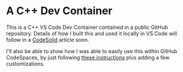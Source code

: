 # A C++ Dev Container

This is a C++ VS Code Dev Container contained in a public GitHub repository.  Details of how I built this and used it locally in VS Code will follow in a [CodeSolid](https://codesolid.com) article soon.

I'll also be able to show how I was able to easily use this within GitHub CodeSpaces, by just following [these instructions](https://docs.github.com/en/codespaces/developing-in-codespaces/creating-a-codespace-for-a-repository) plus adding a few customizations.